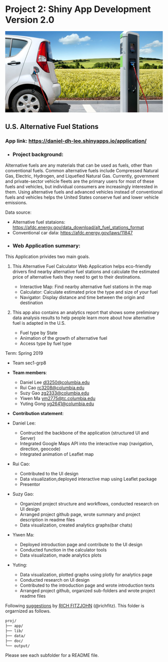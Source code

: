 # Project 2: Shiny App Development Version 2.0

<img src="doc/figs/intro_pic.jpg" width="600">

## U.S. Alternative Fuel Stations 
### App link: https://daniel-dh-lee.shinyapps.io/application/

+ ### Project background: 
Alternative fuels are any materials that can be used as fuels, other than conventional fuels. Common alternative fuels include Compressed Natural Gas, Electric, Hydrogen, and Liquefied Natural Gas. Currently, government and private-sector vehicle fleets are the primary users for most of these fuels and vehicles, but individual consumers are increasingly interested in them. Using alternative fuels and advanced vehicles instead of conventional fuels and vehicles helps the United States conserve fuel and lower vehicle emissions. 

Data source: 
- Alternative fuel stataions: https://afdc.energy.gov/data_download/alt_fuel_stations_format
- Conventional car data: https://afdc.energy.gov/laws/11847

+ ### Web Application summary: 
This Application privides two main goals.

1. This Alternative Fuel Calculator Web Application helps eco-friendly drivers find nearby alternative fuel stations and calculate the estimated price of alternative fuels they need to get to their destinations.
	- Interactive Map: Find nearby alternative fuel stations in the map
	- Calculator: Calculate estimated price the type and size of your fuel
	- Navigator: Display distance and time between the origin and destination

2. This app also contains an analytics report that shows some preliminary data analysis results to help people learn more about how alternative fuel is adapted in the U.S. 
	- Fuel type by State
	- Animation of the growth of alternative fuel
	- Access type by fuel type


Term: Spring 2019

+ Team sec1-grp8
+ **Team members**: 
	+ Daniel Lee dl3250@columbia.edu
	+ Rui Cao rc3208@columbia.edu
	+ Suzy Gao zg2333@columbia.edu
	+ Yiwen Ma ym2775@tc.columbia.edu
	+ Yuting Gong yg2641@columbia.edu


+ **Contribution statement**:<br>


+ Daniel Lee:
	- Contructed the backbone of the application (structured UI and Server)
	- Integrated Google Maps API into the interactive map (navigation, direction, geocode)
	- Integrated animation of Leaflet map

+ Rui Cao:
	- Contributed to the UI design
	- Data visualization,deployed interactive map using Leaflet package
	- Presentor 


+ Suzy Gao:
	- Organized project structure and workflows, conducted research on UI design
	- Arranged project github page, wrote summary and project description in readme files
	- Data visualization, created analytics graphs(bar chats)



+ Yiwen Ma:
	- Deployed introduction page and contribute to the UI design
	- Conducted function in the calculator tools
	- Data visualization, made analytics plots


+ Yuting:
	- Data visualization, plotted graphs using plotly for analytics page
	- Conducted research on UI design
	- Contributed to the introduction page and wrote introduction texts
	- Arranged project github, organized sub-folders and wrote project readme files



Following [suggestions](http://nicercode.github.io/blog/2013-04-05-projects/) by [RICH FITZJOHN](http://nicercode.github.io/about/#Team) (@richfitz). This folder is orgarnized as follows.

```
proj/
├── app/
├── lib/
├── data/
├── doc/
└── output/
```

Please see each subfolder for a README file.

